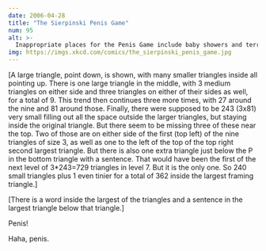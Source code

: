 ```yaml
---
date: 2006-04-28
title: "The Sierpinski Penis Game"
num: 95
alt: >-
  Inappropriate places for the Penis Game include baby showers and terrorist attacks.
img: https://imgs.xkcd.com/comics/the_sierpinski_penis_game.jpg
---
```

[A large triangle, point down, is shown, with many smaller triangles inside all pointing up. There is one large triangle in the middle, with 3 medium triangles on either side and three triangles on either of their sides as well, for a total of 9. This trend then continues three more times, with 27 around the nine and 81 around those. Finally, there were supposed to be 243 (3x81) very small filling out all the space outside the larger triangles, but staying inside the original triangle. But there seem to be missing three of these near the top. Two of those are on either side of the first (top left) of the nine triangles of size 3, as well as one to the left of the top of the top right second largest triangle. But there is also one extra triangle just below the P in the bottom triangle with a sentence. That would have been the first of the next level of 3\*243=729 triangles in level 7. But it is the only one. So 240 small triangles plus 1 even tinier for a total of 362 inside the largest framing triangle.]

[There is a word inside the largest of the triangles and a sentence in the largest triangle below that triangle.]

Penis!

Haha, penis.